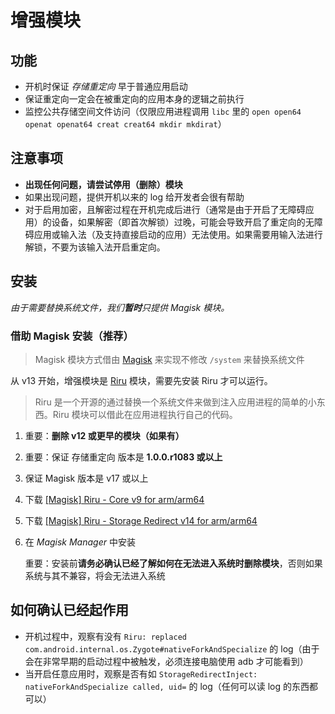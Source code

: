 # 增强模块

## 功能

* 开机时保证 _存储重定向_ 早于普通应用启动
* 保证重定向一定会在被重定向的应用本身的逻辑之前执行
* 监控公共存储空间文件访问（仅限应用进程调用 `libc` 里的 `open open64 openat openat64 creat creat64 mkdir mkdirat`）

## 注意事项

* **出现任何问题，请尝试停用（删除）模块**
* 如果出现问题，提供开机以来的 log 给开发者会很有帮助
* 对于启用加密，且解密过程在开机完成后进行（通常是由于开启了无障碍应用）的设备，如果解密（即首次解锁）过晚，可能会导致开启了重定向的无障碍应用或输入法（及支持直接启动的应用）无法使用。如果需要用输入法进行解锁，不要为该输入法开启重定向。

## 安装

_由于需要替换系统文件，我们**暂时**只提供 Magisk 模块。_

### 借助 Magisk 安装（推荐）

> Magisk 模块方式借由 [Magisk](https://forum.xda-developers.com/apps/magisk/official-magisk-v7-universal-systemless-t3473445) 来实现不修改 `/system` 来替换系统文件

从 v13 开始，增强模块是 [Riru](https://github.com/RikkaApps/Riru) 模块，需要先安装 Riru 才可以运行。

> Riru 是一个开源的通过替换一个系统文件来做到注入应用进程的简单的小东西。Riru 模块可以借此在应用进程执行自己的代码。

1. 重要：**删除 v12 或更早的模块（如果有）**
2. 重要：保证 存储重定向 版本是 **1.0.0.r1083 或以上**
3. 保证 Magisk 版本是 v17 或以上
4. 下载 [[Magisk] Riru - Core v9 for arm/arm64](https://github.com/RikkaApps/Riru/releases/download/v9/magisk-riru-core-arm-arm64-v9.zip)
5. 下载 [[Magisk] Riru - Storage Redirect v14 for arm/arm64](https://github.com/RikkaApps/StorageRedirect-assets/releases/download/assets/magisk-riru-storage-redirect-arm-arm64-v14.zip)
6. 在 _Magisk Manager_ 中安装
   
   重要：安装前**请务必确认已经了解如何在无法进入系统时删除模块**，否则如果系统与其不兼容，将会无法进入系统

## 如何确认已经起作用

* 开机过程中，观察有没有 `Riru: replaced com.android.internal.os.Zygote#nativeForkAndSpecialize` 的 log（由于会在非常早期的启动过程中被触发，必须连接电脑使用 adb 才可能看到）
* 当开启任意应用时，观察是否有如 `StorageRedirectInject: nativeForkAndSpecialize called, uid=` 的 log（任何可以读 log 的东西都可以）